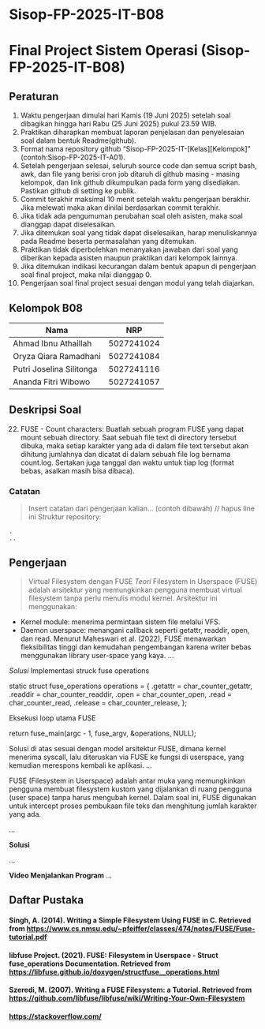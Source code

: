 # Sisop-FP-2025-IT-B08

# Final Project Sistem Operasi (Sisop-FP-2025-IT-B08)

## Peraturan
1. Waktu pengerjaan dimulai hari Kamis (19 Juni 2025) setelah soal dibagikan hingga hari Rabu (25 Juni 2025) pukul 23.59 WIB.
2. Praktikan diharapkan membuat laporan penjelasan dan penyelesaian soal dalam bentuk Readme(github).
3. Format nama repository github “Sisop-FP-2025-IT-[Kelas][Kelompok]” (contoh:Sisop-FP-2025-IT-A01).
4. Setelah pengerjaan selesai, seluruh source code dan semua script bash, awk, dan file yang berisi cron job ditaruh di github masing - masing kelompok, dan link github dikumpulkan pada form yang disediakan. Pastikan github di setting ke publik.
5. Commit terakhir maksimal 10 menit setelah waktu pengerjaan berakhir. Jika melewati maka akan dinilai berdasarkan commit terakhir.
6. Jika tidak ada pengumuman perubahan soal oleh asisten, maka soal dianggap dapat diselesaikan.
7. Jika ditemukan soal yang tidak dapat diselesaikan, harap menuliskannya pada Readme beserta permasalahan yang ditemukan.
8. Praktikan tidak diperbolehkan menanyakan jawaban dari soal yang diberikan kepada asisten maupun praktikan dari kelompok lainnya.
9. Jika ditemukan indikasi kecurangan dalam bentuk apapun di pengerjaan soal final project, maka nilai dianggap 0.
10. Pengerjaan soal final project sesuai dengan modul yang telah diajarkan.

## Kelompok B08

Nama | NRP
--- | ---
Ahmad Ibnu Athaillah | 5027241024
Oryza Qiara Ramadhani | 5027241084
Putri Joselina Silitonga | 5027241116
Ananda Fitri Wibowo | 5027241057

## Deskripsi Soal

22. FUSE - Count characters: Buatlah sebuah program FUSE yang dapat mount sebuah directory. Saat sebuah file text di directory tersebut dibuka, maka setiap karakter yang ada di dalam file text tersebut akan dihitung jumlahnya dan dicatat di dalam sebuah file log bernama count.log. Sertakan juga tanggal dan waktu untuk tiap log (format bebas, asalkan masih bisa dibaca).

### Catatan

> Insert catatan dari pengerjaan kalian... (contoh dibawah) // hapus line ini
Struktur repository:
```
.
..
```

## Pengerjaan

> Virtual Filesystem dengan FUSE
*Teori*
Filesystem in Userspace (FUSE) adalah arsitektur yang memungkinkan pengguna membuat virtual filesystem tanpa perlu menulis modul kernel. Arsitektur ini menggunakan:
- Kernel module: menerima permintaan sistem file melalui VFS.
- Daemon userspace: menangani callback seperti getattr, readdir, open, dan read.
Menurut Maheswari et al. (2022), FUSE menawarkan fleksibilitas tinggi dan kemudahan pengembangan karena writer bebas menggunakan library user-space yang kaya.
...

*Solusi*
Implementasi struck fuse operations

static struct fuse_operations operations = {
    .getattr = char_counter_getattr,
    .readdir = char_counter_readdir,
    .open    = char_counter_open,
    .read    = char_counter_read,
    .release = char_counter_release,
};

Eksekusi loop utama FUSE

return fuse_main(argc - 1, fuse_argv, &operations, NULL);

Solusi di atas sesuai dengan model arsitektur FUSE, dimana kernel menerima syscall, lalu diteruskan via FUSE ke fungsi di userspace, yang kemudian merespons kembali ke aplikasi.
...
> 
FUSE (Filesystem in Userspace) adalah antar muka yang memungkinkan pengguna membuat filesystem kustom yang dijalankan di ruang pengguna (user space) tanpa harus mengubah kernel. Dalam soal ini, FUSE digunakan untuk intercept proses pembukaan file teks dan menghitung jumlah karakter yang ada.

...

**Solusi**

...

**Video Menjalankan Program**
...

## Daftar Pustaka

#### Singh, A. (2014). Writing a Simple Filesystem Using FUSE in C. Retrieved from https://www.cs.nmsu.edu/~pfeiffer/classes/474/notes/FUSE/Fuse-tutorial.pdf
#### libfuse Project. (2021). FUSE: Filesystem in Userspace - Struct fuse_operations Documentation. Retrieved from https://libfuse.github.io/doxygen/structfuse__operations.html
#### Szeredi, M. (2007). Writing a FUSE Filesystem: a Tutorial. Retrieved from https://github.com/libfuse/libfuse/wiki/Writing-Your-Own-Filesystem
#### https://stackoverflow.com/
